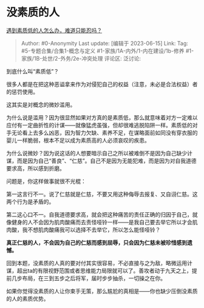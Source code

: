 # 没素质的人
[遇到素质低的人怎么办，难道只能忍吗？](https://www.zhihu.com/question/22851740/answer/3074647658)

> Author: #0-Anonymity
> Last update: [编辑于 2023-06-15]
> Link:
> Tag: #5-专题合集/合集1-概念与定义 #1-家族/1A-内外/1-内在建设/1b-修养 #1-家族/1B-处世/2-外务/2e-冲突处理
> 评论区:
> 泛讨论:

到底什么叫“素质低”？

很多人都是在把这种恶谥拿来作为对侵犯自己的权益（注意，未必是合法权益）者的惩罚使用。

这其实是对概念的微妙滥用。

为什么说是滥用？因为很显然如果对方真的是素质低，那么就意味着对方一定难以应付有一定曲折性的计谋——就像猛虎虽强，但却很难逃脱陷阱一样。素质低的对手无论看上去多么凶恶，因为智力欠缺、素养不足，在谋略面前如同没有穿衣服的婴儿一样脆弱，根本不足以成为素质高的人必须哀叹的疾患。

为什么说微妙？因为说这话的人想要暗示自己之所以被难倒不是因为自己缺少计谋，而是因为自己“善良”、“仁慈”。自己不是因为无能犯难，而是因为对自我道德要求高，所以感到折磨。

问题是，你这样做事就很不光棍：

第一这言行不一。说了仁慈就是仁慈，不要又用这种侮辱去报复、又自诩仁慈。这两个行为是矛盾的。

第二这心口不一。自我道德要求高，就会把这种痛苦的责任正确的归因于自己，就像健身的人不会因为肌肉酸痛而去责怪哑铃一样——是我自己要去举它所以才会肌肉酸，我不想肌肉酸痛我可以选择不去举它，所以怎么能怪哑铃？

**真正仁慈的人，不会因为自己的仁慈而感到屈辱，只会因为仁慈未被珍惜感到遗憾。**

回到本题，没素质的人真的要对付其实很容易，不必直接与之为敌，略微运用计谋，超出ta的有限视野范围或者思维能力局限就可以了。善攻者动于九天之上，提前几步布局，在三到五步之后将军，届时步步抽杀，一切操之在你。

如果你觉得没素质的人让你束手无策，那么尴尬的真相是——你也缺少压倒没素质的人的素质优势。
